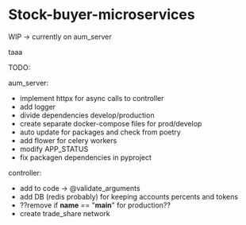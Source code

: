 # Stock-buyer-microservices

WIP -> currently on aum_server

taaa

TODO:

aum_server:
- implement httpx for async calls to controller
- add logger
- divide dependencies develop/production
- create separate docker-compose files for prod/develop
- auto update for packages and check from poetry
- add flower for celery workers
- modify APP_STATUS
- fix packagen dependencies in pyproject

controller:
- add to code -> @validate_arguments
- add DB (redis probably) for keeping accounts percents and tokens
- ??remove if __name__ == "__main__" for production??
- create trade_share network
